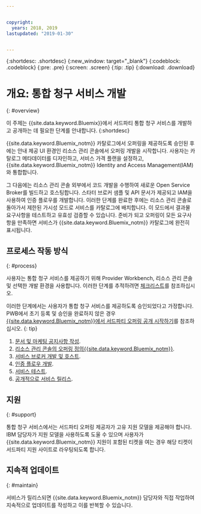 ```yaml
---


copyright:
  years: 2018, 2019
lastupdated: "2019-01-30"


---
```


{:shortdesc: .shortdesc}
{:new_window: target="_blank"}
{:codeblock: .codeblock}
{:pre: .pre}
{:screen: .screen}
{:tip: .tip}
{:download: .download}

# 개요: 통합 청구 서비스 개발
{: #overview}

이 주제는 {{site.data.keyword.Bluemix}}에서 서드파티 통합 청구 서비스를 개발하고 공개하는 데 필요한 단계를 안내합니다. 
{:shortdesc}

{{site.data.keyword.Bluemix_notm}} 카탈로그에서 오퍼링을 제공하도록 승인된 후에는 안내 제공 UI 환경인 리소스 관리 콘솔에서 오퍼링 개발을 시작합니다. 사용자는 카탈로그 메타데이터를 디자인하고, 서비스 가격 플랜을 설정하고, {{site.data.keyword.Bluemix_notm}} Identity and Access Management(IAM)와 통합합니다. 

그 다음에는 리소스 관리 콘솔 외부에서 코드 개발을 수행하여 새로운 Open Service Broker를 빌드하고 호스팅합니다. 스타터 브로커 샘플 및 API 문서가 제공되고 IAM을 사용하여 인증 플로우를 개발합니다. 이러한 단계를 완료한 후에는 리소스 관리 콘솔로 돌아가서 제한된 가시성 모드로 서비스를 카탈로그에 배치합니다. 이 모드에서 결과물 요구사항을 테스트하고 유효성 검증할 수 있습니다. 준비가 되고 오퍼링이 모든 요구사항을 만족하면 서비스가 {{site.data.keyword.Bluemix_notm}} 카탈로그에 완전히 표시됩니다.


## 프로세스 작동 방식
{: #process}

사용자는 통합 청구 서비스를 제공하기 위해 Provider Workbench, 리소스 관리 콘솔 및 선택한 개발 환경을 사용합니다. 이러한 단계를 추적하려면 [체크리스트](/docs/third-party?topic=third-party-checklist#checklist)를 참조하십시오.

이러한 단계에서는 사용자가 통합 청구 서비스를 제공하도록 승인되었다고 가정합니다. PWB에서 초기 등록 및 승인을 완료하지 않은 경우 [{{site.data.keyword.Bluemix_notm}}에서 서드파티 오퍼링 공개 시작하기](/docs/third-party/index.md?topic=third-party-get-started#get-started)를 참조하십시오.
{: tip}

1. [문서 및 마케팅 공지사항 작성](/docs/third-party?topic=third-party-content-tasks#content-tasks).
2. [리소스 관리 콘솔의 오퍼링 정의{{site.data.keyword.Bluemix_notm}}](/docs/third-party?topic=third-party-step2-define#step2-define).
3. [서비스 브로커 개발 및 호스트](/docs/third-party?topic=third-party-step3-osb#step3-osb).
4. [인증 플로우 개발](/docs/third-party?topic=third-party-step4-iam#step4-iam).
5. [서비스 테스트](/docs/third-party?topic=third-party-step5-pubtest#step5-pubtest).
6. [공개적으로 서비스 릴리스](/docs/third-party?topic=third-party-public-releasing#public-releasing).

## 지원
{: #support}

통합 청구 서비스에서는 서드파티 오퍼링 제공자가 고유 지원 모델을 제공해야 합니다. IBM 담당자가 지원 모델을 사용하도록 도울 수 있으며 사용자가 {{site.data.keyword.Bluemix_notm}} 지원이 포함된 티켓을 여는 경우 해당 티켓이 서드파티 지원 사이트로 라우팅되도록 합니다.

## 지속적 업데이트
{: #maintain}

서비스가 릴리스되면 {{site.data.keyword.Bluemix_notm}} 담당자와 직접 작업하여 지속적으로 업데이트를 작성하고 이를 반복할 수 있습니다.



